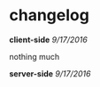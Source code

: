 # changelog

<b>client-side</b>
<i>9/17/2016</i>

nothing much

<b>server-side</b>
<i>9/17/2016</i>

